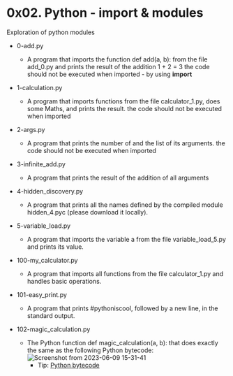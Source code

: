 # 0x02. Python - import & modules
Exploration of python modules

* 0-add.py
  * A program that imports the function def add(a, b): from the file add_0.py and prints the result of the addition 1 + 2 = 3 the code should not be executed when imported - by using __import__

* 1-calculation.py
  * A program that imports functions from the file calculator_1.py, does some Maths, and prints the result. the code should not be executed when imported

* 2-args.py
  * A program that prints the number of and the list of its arguments. the code should not be executed when imported

* 3-infinite_add.py
  * A program that prints the result of the addition of all arguments

* 4-hidden_discovery.py
  * A program that prints all the names defined by the compiled module hidden_4.pyc (please download it locally).

* 5-variable_load.py
  * A program that imports the variable a from the file variable_load_5.py and prints its value.

* 100-my_calculator.py
  * A program that imports all functions from the file calculator_1.py and handles basic operations.

* 101-easy_print.py
  * A program that prints #pythoniscool, followed by a new line, in the standard output.

* 102-magic_calculation.py
  * The Python function def magic_calculation(a, b): that does exactly the same as the following Python bytecode:
    ![Screenshot from 2023-06-09 15-31-41](https://github.com/elyse502/alx-higher_level_programming/assets/125453474/3c5e9672-5dee-451d-a483-b679237ae517)
    * Tip: [Python bytecode](https://docs.python.org/3.4/library/dis.html)
